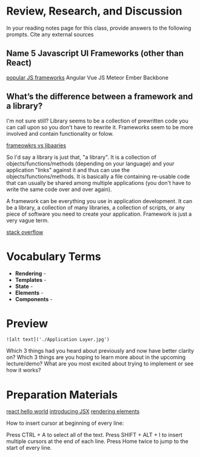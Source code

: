 # Review, Research, and Discussion
In your reading notes page for this class, provide answers to the following prompts. Cite any external sources

## Name 5 Javascript UI Frameworks (other than React)
[popular JS frameworks](https://raygun.com/blog/popular-javascript-frameworks/)
Angular
Vue JS
Meteor
Ember
Backbone

## What’s the difference between a framework and a library?

I'm not sure still? Library seems to be a collection of prewritten code you can call upon so you don't have to rewrite it.  Frameworks seem to be more involved and contain functionality or folow.  

[frameowkrs vs libaaries](https://web.archive.org/web/20070504053354/http://www.ddj.com/blog/architectblog/archives/2006/07/frameworks_vs_l.html)

So I'd say a library is just that, "a library". It is a collection of objects/functions/methods (depending on your language) and your application "links" against it and thus can use the objects/functions/methods. It is basically a file containing re-usable code that can usually be shared among multiple applications (you don't have to write the same code over and over again).

A framework can be everything you use in application development. It can be a library, a collection of many libraries, a collection of scripts, or any piece of software you need to create your application. Framework is just a very vague term.

[stack overflow](https://stackoverflow.com/questions/148747/what-is-the-difference-between-a-framework-and-a-library)

# Vocabulary Terms
- **Rendering** - 
- **Templates** - 
- **State** - 
- **Elements** - 
- **Components** - 



# Preview
	![alt text]('./Application Layer.jpg')

Which 3 things had you heard about previously and now have better clarity on?
Which 3 things are you hoping to learn more about in the upcoming lecture/demo?
What are you most excited about trying to implement or see how it works?

# Preparation Materials
[react hello world](https://facebook.github.io/react/docs/hello-world.html)
[introducing JSX](https://facebook.github.io/react/docs/introducing-jsx.html)
[rendering elements](https://facebook.github.io/react/docs/rendering-elements.html)



How to insert cursor at beginning of every line:

Press CTRL + A to select all of the text.
Press SHIFT + ALT + I to insert multiple cursors at the end of each line.
Press Home twice to jump to the start of every line.


